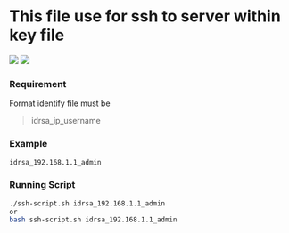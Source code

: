# This file use for ssh to server within key file
![](https://img.shields.io/badge/Platforms-Linux%20/%20macOS%20-blue.svg)
![](https://img.shields.io/badge/SSH-orange.svg)
### Requirement
Format identify file must be 
>idrsa_ip_username 

### Example 
```bash
idrsa_192.168.1.1_admin
```

### Running Script
```bash
./ssh-script.sh idrsa_192.168.1.1_admin
or 
bash ssh-script.sh idrsa_192.168.1.1_admin
```
